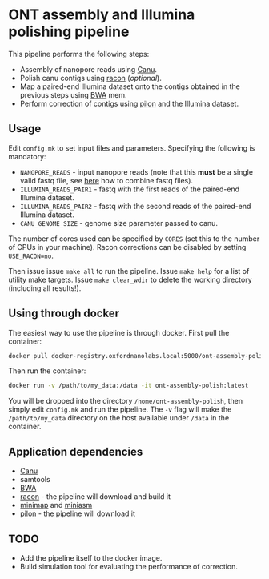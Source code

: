 ONT assembly and Illumina polishing pipeline
=============================================

This pipeline performs the following steps:
- Assembly of nanopore reads using [Canu](http://canu.readthedocs.io).
- Polish canu contigs using [racon](https://github.com/isovic/racon) (*optional*).
- Map a paired-end Illumina dataset onto the contigs obtained in the previous steps using [BWA](http://bio-bwa.sourceforge.net) mem.
- Perform correction of contigs using [pilon](https://github.com/broadinstitute/pilon/wiki) and the Illumina dataset.

Usage
-----

Edit `config.mk` to set input files and parameters. Specifying the following is mandatory:
- `NANOPORE_READS` - input nanopore reads (note that this **must** be a single valid fastq file, see [here](https://www.biostars.org/p/81924/) how to combine fastq files).
- `ILLUMINA_READS_PAIR1` - fastq with the first reads of the paired-end Illumina dataset.
- `ILLUMINA_READS_PAIR2` - fastq with the second reads of the paired-end Illumina dataset.
- `CANU_GENOME_SIZE` - genome size parameter passed to canu.

The number of cores used can be specified by `CORES` (set this to the number of CPUs in your machine).
Racon corrections can be disabled by setting `USE_RACON=no`.

Then issue issue `make all` to run the pipeline. Issue `make help` for a list of utility make targets. Issue `make clear_wdir` to delete the working directory (including all results!).

Using through docker
--------------------

The easiest way to use the pipeline is through docker. First pull the container:

```bash
docker pull docker-registry.oxfordnanolabs.local:5000/ont-assembly-polish:latest
```

Then run the container:

```bash
docker run -v /path/to/my_data:/data -it ont-assembly-polish:latest
```

You will be dropped into the directory `/home/ont-assembly-polish`, then simply edit `config.mk` and run the pipeline.
The `-v` flag will make the `/path/to/my_data` directory on the host available under `/data` in the container.

Application dependencies
------------------------

- [Canu](http://canu.readthedocs.io)
- samtools
- [BWA](http://bio-bwa.sourceforge.net)
- [racon](https://github.com/isovic/racon) - the pipeline will download and build it
- [minimap](https://github.com/lh3/minimap) and [miniasm](https://github.com/lh3/miniasm)
- [pilon](https://github.com/broadinstitute/pilon/wiki) - the pipeline will download it

TODO
----
- Add the pipeline itself to the docker image.
- Build simulation tool for evaluating the performance of correction.
